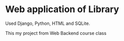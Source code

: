 # Web application of Library

Used Django, Python, HTML and SQLite.

This my project from Web Backend course class